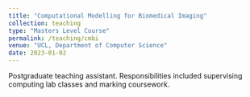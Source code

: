 ```yaml
---
title: "Computational Modelling for Biomedical Imaging"
collection: teaching
type: "Masters Level Course"
permalink: /teaching/cmbi
venue: "UCL, Department of Computer Science"
date: 2023-01-02
---
```


Postgraduate teaching assistant. Responsibilities included supervising computing lab classes and marking coursework.

